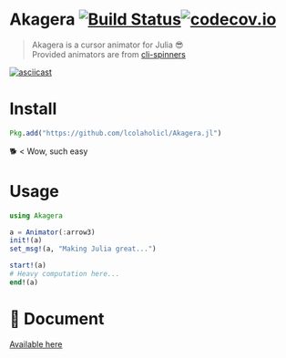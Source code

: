 # **Akagera** [![Build Status](https://travis-ci.org/lcolaholicl/Akagera.jl.svg?branch=master)](https://travis-ci.org/lcolaholicl/Akagera.jl)[![codecov.io](http://codecov.io/github/lcolaholicl/Akagera.jl/coverage.svg?branch=master)](http://codecov.io/github/lcolaholicl/Akagera.jl?branch=master)

> Akagera is a cursor animator for Julia 😎  
> Provided animators are from [cli-spinners](https://github.com/sindresorhus/cli-spinners)

[![asciicast](https://asciinema.org/a/nltcx6DsidnBIvLXRnnfYhWkC.png)](https://asciinema.org/a/nltcx6DsidnBIvLXRnnfYhWkC)

# Install
```julia
Pkg.add("https://github.com/lcolaholicl/Akagera.jl")
```
🐕 < Wow, such easy

# Usage
```julia
using Akagera

a = Animator(:arrow3)
init!(a)
set_msg!(a, "Making Julia great...")

start!(a)
# Heavy computation here...
end!(a)
```

# 🚧 Document
[Available here](https://lcolaholicl.github.io/Akagera.jl/stable/)
